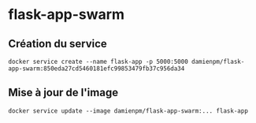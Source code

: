 # flask-app-swarm

## Création du service
```
docker service create --name flask-app -p 5000:5000 damienpm/flask-app-swarm:850eda27cd5460181efc99853479fb37c956da34
```

## Mise à jour de l'image
```
docker service update --image damienpm/flask-app-swarm:... flask-app
```
